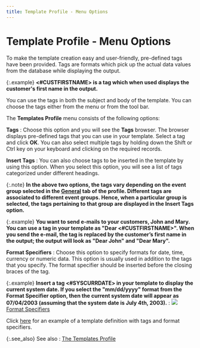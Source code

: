 ```yaml
---
title: Template Profile - Menu Options
---
```


# Template Profile - Menu Options


To make the template creation easy and user-friendly, pre-defined tags  have been provided. Tags are formats which pick up the actual data values  from the database while displaying the output.


{:.example}
**<#CUSTFIRSTNAME>  is a tag which when used displays the customer's first name in the output.**


You can use the tags in both the subject and body of the template. You  can choose the tags either from the menu or from the tool bar.


The **Templates Profile** menu consists  of the following options:


**[]()Tags**
: Choose this option and you will see the **Tags** browser. The browser displays pre-defined tags that you can use  in your template. Select a tag and click **OK**.  You can also select multiple tags by holding down the Shift or Ctrl  key on your keyboard and clicking on the required records.


**Insert Tags**
: You can also choose tags to be inserted in the template  by using this option. When you select this option, you will see a list  of tags categorized under different headings.


{:.note}
**In the above two options, the tags vary depending  on the event group selected in the [**General**]({{site.crm_baseurl}}/standard-crm/bam/templates/the_templates_profile_general.html) tab of the profile. Different  tags are associated to different event groups. Hence, when a particular  group is selected, the tags pertaining to that group are displayed in  the **Insert Tags** option.**


{:.example}
**You want to send e-mails to your customers,  John and Mary. You can use a tag in your template as "Dear <#CUSTFIRSTNAME>".  When you send the e-mail, the tag is replaced by the customer’s first  name in the output; the output will look as "Dear John" and  "Dear Mary".**


**Format Specifiers**
: Choose this option to specify formats for date,  time, currency or numeric data. This option is usually used in addition  to the tags that you specify. The format specifier should be inserted  before the closing braces of the tag.


{:.example}
**Insert a tag <#SYSCURRDATE>  in your template to display the current system date. If you select the  "mm/dd/yyyy"  format from the **Format Specifier**  option, then the current system date will appear as 07/04/2003 (assuming  that the system date is July 4th, 2003).**
: ![]({{site.crm_baseurl}}/img/lens.gif) [Format  Specifiers]({{site.crm_baseurl}}/misc/format_specifiers.html)


Click [here]({{site.crm_baseurl}}/misc/example_of_a_template.html) for an example of  a template definition with tags and format specifiers.


{:.see_also}
See also
: [The Templates  Profile]({{site.crm_baseurl}}/standard-crm/bam/templates/the_templates_profile.html)
